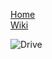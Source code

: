 [Home](home)  
[Wiki](WikiSolidus)  

![Drive](https://gitlab.com/solidus/hefei/uploads/0d1369a743f0723c97c278f3416ad8cf/Drive.JPG)
